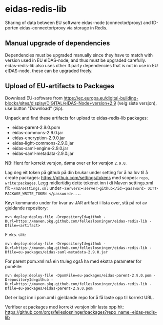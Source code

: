 # eidas-redis-lib

Sharing of data between EU software eidas-node (connector/proxy) and ID-porten eidas-connector/proxy via storage in Redis.

## Manual upgrade of dependencies
Dependencies must be upgraded manually since they have to match with version used in EU eIDAS-node, and thus must be upgraded carefully.
eidas-redis-lib also uses other 3.party dependencies that is not in use in EU eIDAS-node, these can be upgraded freely.

## Upload of EU-artifacts to Packages

Download EU-software from https://ec.europa.eu/digital-building-blocks/sites/display/DIGITAL/eIDAS-Node+version+2.9 (velg siste versjon), use button "Download" (zip).

Unpack and find these artifacts for upload to eidas-redis-lib packages:
* eidas-parent-2.9.0.pom
* eidas-commons-2.9.0.jar
* eidas-encryption-2.9.0.jar
* eidas-light-commons-2.9.0.jar
* eidas-saml-engine-2.9.0.jar
* eidas-saml-metadata-2.9.0.jar

NB: Hent for korrekt versjon, døma over er for versjon `2.9.0`.

Lag deg eit token på github på din brukar under setting for å ha lov til å create packages: https://github.com/settings/tokens med scopes: `repo, write:packages`.
Legg midlertidig dette tokenet inn i di Maven settings.xml fil: `~/m2/settings.xml` under `<servers><server>github</id><password> DITT-PACKAGE_WRITE_TOKEN </password>...`.

Køyr kommando under for kvar av JAR artifact i lista over, stå på rot av gjeldande repository:
```
mvn deploy:deploy-file -DrepositoryId=github -Durl=https://maven.pkg.github.com/felleslosninger/eidas-redis-lib -Dfile=<artifact>
```
F.eks. slik:
```
mvn deploy:deploy-file -DrepositoryId=github -Durl=https://maven.pkg.github.com/felleslosninger/eidas-redis-lib -Dfile=eu-packages/eidas-saml-metadata-2.9.0.jar
```
For parent pom.xml må ein truleg også ha med ekstra parameter for pomFile:
```
mvn deploy:deploy-file -DpomFile=eu-packages/eidas-parent-2.9.0.pom -DrepositoryId=github -Durl=https://maven.pkg.github.com/felleslosninger/eidas-redis-lib -Dfile=eu-packages/eidas-parent-2.9.0.pom
```
Det er lagt inn <distributionManagement> i pom.xml i gjeldande repo for å få laste opp til korrekt URL.

Verifiser at packages med korrekt versjon blir lasta opp hit: https://github.com/orgs/felleslosninger/packages?repo_name=eidas-redis-lib
